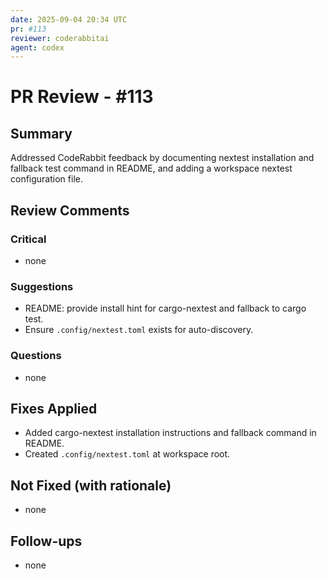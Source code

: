 ```yaml
---
date: 2025-09-04 20:34 UTC
pr: #113
reviewer: coderabbitai
agent: codex
---
```


# PR Review - #113

## Summary
Addressed CodeRabbit feedback by documenting nextest installation and fallback test command in README, and adding a workspace nextest configuration file.

## Review Comments

### Critical
<!-- Must fix before merge -->

- none

### Suggestions
<!-- Nice to have improvements -->

- README: provide install hint for cargo-nextest and fallback to cargo test.
- Ensure `.config/nextest.toml` exists for auto-discovery.

### Questions
<!-- Clarifications needed -->

- none

## Fixes Applied

- Added cargo-nextest installation instructions and fallback command in README.
- Created `.config/nextest.toml` at workspace root.

## Not Fixed (with rationale)

- none

## Follow-ups
<!-- To address in future PRs -->

- none
